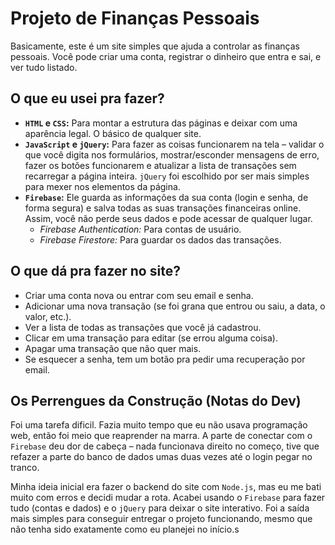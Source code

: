 # Projeto de Finanças Pessoais

Basicamente, este é um site simples que ajuda a controlar as finanças pessoais. Você pode criar uma conta, registrar o dinheiro que entra e sai, e ver tudo listado.

## O que eu usei pra fazer?

*   **`HTML` e `CSS`:** Para montar a estrutura das páginas e deixar com uma aparência legal. O básico de qualquer site.
*   **`JavaScript` e `jQuery`:** Para fazer as coisas funcionarem na tela – validar o que você digita nos formulários, mostrar/esconder mensagens de erro, fazer os botões funcionarem e atualizar a lista de transações sem recarregar a página inteira. `jQuery` foi escolhido por ser mais simples para mexer nos elementos da página.
*   **`Firebase`:** Ele guarda as informações da sua conta (login e senha, de forma segura) e salva todas as suas transações financeiras online. Assim, você não perde seus dados e pode acessar de qualquer lugar.
    *   *Firebase Authentication:* Para contas de usuário.
    *   *Firebase Firestore:* Para guardar os dados das transações.

## O que dá pra fazer no site?

*   Criar uma conta nova ou entrar com seu email e senha.
*   Adicionar uma nova transação (se foi grana que entrou ou saiu, a data, o valor, etc.).
*   Ver a lista de todas as transações que você já cadastrou.
*   Clicar em uma transação para editar (se errou alguma coisa).
*   Apagar uma transação que não quer mais.
*   Se esquecer a senha, tem um botão pra pedir uma recuperação por email.

## Os Perrengues da Construção (Notas do Dev)

Foi uma tarefa dificil. Fazia muito tempo que eu não usava programação web, então foi meio que reaprender na marra. A parte de conectar com o `Firebase` deu dor de cabeça – nada funcionava direito no começo, tive que refazer a parte do banco de dados umas duas vezes até o login pegar no tranco.

Minha ideia inicial era fazer o backend do site com `Node.js`, mas eu me bati muito com erros e decidi mudar a rota. Acabei usando o `Firebase` para fazer tudo (contas e dados) e o `jQuery` para deixar o site interativo. Foi a saída mais simples para conseguir entregar o projeto funcionando, mesmo que não tenha sido exatamente como eu planejei no início.s
